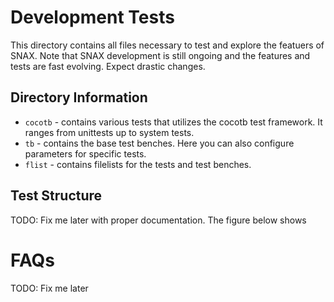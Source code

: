 # Development Tests

This directory contains all files necessary to test and explore the featuers of SNAX. Note that SNAX development is still ongoing and the features and tests are fast evolving. Expect drastic changes.

## Directory Information
* `cocotb` - contains various tests that utilizes the cocotb test framework. It ranges from unittests up to system tests.
* `tb` - contains the base test benches. Here you can also configure parameters for specific tests.
* `flist` - contains filelists for the tests and test benches. 
## Test Structure
TODO: Fix me later with proper documentation. The figure below shows 


# FAQs

TODO: Fix me later